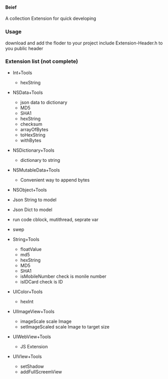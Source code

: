 
#### Beief
 A collection Extension for quick developing

### Usage
download and add the floder to your project
include Extension-Header.h to you public header


### Extension list (not complete)

* Int+Tools
  * hexString

* NSData+Tools   
  * json data to dictionary
  * MD5
  * SHA1
  * hexString
  * checksum
  * arrayOfBytes
  * toHexString
  * withBytes

* NSDictionary+Tools
  * dictionary to string

* NSMutableData+Tools
  * Convenient way to append bytes

* NSObject+Tools
 * Json String to model
 * Json Dict to model
 * run code cblock, mutithread, seprate var
 * swep

* String+Tools
  * floatValue
  * md5
  * hexString
  * MD5
  * SHA1
  * isMobileNumber check is monile number
  * isIDCard check is ID

* UIColor+Tools
  * hexInt

* UIImageView+Tools
  * imageScale  scale Image
  * setImageScaled scale Image to target size

* UIWebView+Tools
  * JS Extension

* UIVIew+Tools
  * setShadow
  * addFullScreemView

 